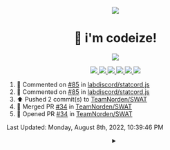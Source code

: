 <p align="center">
    <img src="https://avatars.githubusercontent.com/u/63158950?s=400&u=dd76c829ae30921e131dcbe7c830dc368e2d6e8a&v=4" />
</p>

<h1 align="center">
    👋 i'm codeize!
</h1>

<p align="center">
  <a href="https://skillicons.dev">
    <img src="https://skillicons.dev/icons?i=discord,bots,ts,nodejs,mongodb,react" />
  </a>
</p>

<p align="center">
  <a href="https://discord.com/users/668423998777982997">
    <img src="https://nocache.advaith.workers.dev?url=https://img.shields.io/endpoint?url=https://dev.discordprofiles.me/api/badge/status/668423998777982997?simple=true" />
    <img src="https://nocache.advaith.workers.dev?url=https://img.shields.io/endpoint?url=https://dev.discordprofiles.me/api/badge/vscode/668423998777982997" />
    <img src="https://nocache.advaith.workers.dev?url=https://img.shields.io/endpoint?url=https://dev.discordprofiles.me/api/badge/playing/668423998777982997" />
    <img src="https://nocache.advaith.workers.dev?url=https://img.shields.io/endpoint?url=https://dev.discordprofiles.me/api/badge/spotify/668423998777982997" />
    <img src="https://komarev.com/ghpvc/?username=codeize" />
    <a href="https://discord.gg/ZsJnSxHdgD"><img src="https://invidget.switchblade.xyz/ZsJnSxHdgD" /></a>
  </a>
</p>

<!--RECENT_ACTIVITY:start-->
1. 💬 Commented on [#85](https://github.com/labdiscord/statcord.js/pull/85#issuecomment-1207447962) in [labdiscord/statcord.js](https://github.com/labdiscord/statcord.js)
2. 💬 Commented on [#85](https://github.com/labdiscord/statcord.js/pull/85#issuecomment-1207446134) in [labdiscord/statcord.js](https://github.com/labdiscord/statcord.js)
3. ⬆️ Pushed 2 commit(s) to [TeamNorden/SWAT](https://github.com/TeamNorden/SWAT)
4. 🎉 Merged PR [#34](https://github.com/TeamNorden/SWAT/pull/34) in [TeamNorden/SWAT](https://github.com/TeamNorden/SWAT)
5. 💪 Opened PR [#34](https://github.com/TeamNorden/SWAT/pull/34) in [TeamNorden/SWAT](https://github.com/TeamNorden/SWAT)
<!--RECENT_ACTIVITY:end-->

<!--RECENT_ACTIVITY:last_update-->
Last Updated: Monday, August 8th, 2022, 10:39:46 PM
<!--RECENT_ACTIVITY:last_update_end-->

<details align="center">
  <summary></summary>
  <a href="https://spotify-github-profile.vercel.app/api/view?uid=av3h9dhe0rlwk1wi7e5f9mwhg&redirect=true">
    <img alt="spotify github profile" src="https://spotify-github-profile.vercel.app/api/view?uid=av3h9dhe0rlwk1wi7e5f9mwhg&cover_image=true&theme=compact">
  </a>
</details>
